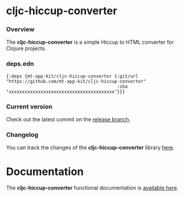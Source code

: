 
# cljc-hiccup-converter

### Overview

The <strong>cljc-hiccup-converter</strong> is a simple Hiccup to HTML converter for Clojure projects.

### deps.edn

```
{:deps {mt-app-kit/cljc-hiccup-converter {:git/url "https://github.com/mt-app-kit/cljc-hiccup-converter"
                                          :sha     "xxxxxxxxxxxxxxxxxxxxxxxxxxxxxxxxxxxxxxxx"}}}
```

### Current version

Check out the latest commit on the [release branch](https://github.com/mt-app-kit/cljc-hiccup-converter/tree/release).

### Changelog

You can track the changes of the <strong>cljc-hiccup-converter</strong> library [here](CHANGES.md).

# Documentation

The <strong>cljc-hiccup-converter</strong> functional documentation is [available here](https://mt-app-kit.github.io/cljc-hiccup-converter).
